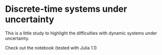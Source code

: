# Discrete-time systems under uncertainty

This is a little study to highlight the difficulties with dynamic systems under uncertainty.

Check out the notebook (tested with Julia 1.1)
